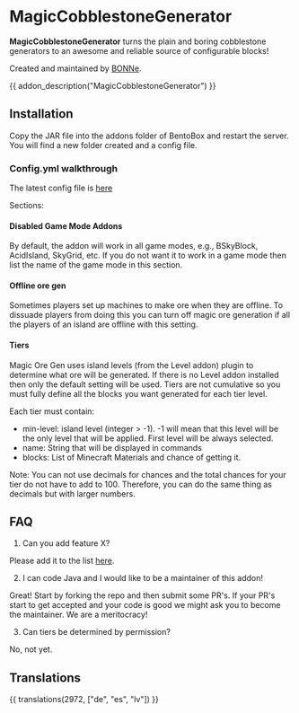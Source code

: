 # MagicCobblestoneGenerator

**MagicCobblestoneGenerator** turns the plain and boring cobblestone generators to an awesome and reliable source of configurable blocks!

Created and maintained by [BONNe](https://github.com/BONNe).

{{ addon_description("MagicCobblestoneGenerator") }}

## Installation
Copy the JAR file into the addons folder of BentoBox and restart the server. You will find a new folder created and a config file.

### Config.yml walkthrough
The latest config file is [here](https://github.com/BentoBoxWorld/MagicCobblestoneGenerator/blob/master/src/main/resources/config.yml)

Sections:

#### Disabled Game Mode Addons
By default, the addon will work in all game modes, e.g., BSkyBlock, AcidIsland, SkyGrid, etc. If you do not want it to work in a game mode then list the name of the game mode in this section.

#### Offline ore gen
Sometimes players set up machines to make ore when they are offline. To dissuade players from doing this you can turn off magic ore generation if all the players of an island are offline with this setting.

#### Tiers
Magic Ore Gen uses island levels (from the Level addon) plugin to determine what ore will be generated. If there is no Level addon installed then only the default setting will be used.
Tiers are not cumulative so you must fully define all the blocks you want generated for each tier level.

Each tier must contain:
* min-level: island level (integer > -1).  -1 will mean that this level will be the only level that will be applied. First level will be always selected.
* name: String that will be displayed in commands
* blocks: List of Minecraft Materials and chance of getting it.

Note: You can not use decimals for chances and the total chances for your tier do not have to add to 100. Therefore, you can do the same thing as decimals but with larger numbers.

## FAQ
1. Can you add feature X?

Please add it to the list [here](https://github.com/BentoBoxWorld/MagicCobblestoneGenerator/issues).

2. I can code Java and I would like to be a maintainer of this addon!

Great! Start by forking the repo and then submit some PR's. If your PR's start to get accepted and your code is good we might ask you to become the maintainer. We are a meritocracy!

3. Can tiers be determined by permission?

No, not yet.

## Translations

{{ translations(2972, ["de", "es", "lv"]) }}
